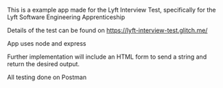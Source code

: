 This is a example app made for the Lyft Interview Test, specifically for the Lyft Software Engineering Apprenticeship

Details of the test can be found on
https://lyft-interview-test.glitch.me/

App uses node and express

Further implementation will include an HTML form to send a string and return the desired output.

All testing done on Postman
